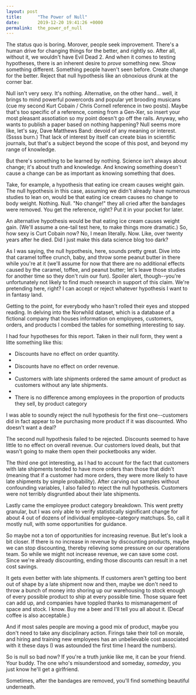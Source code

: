 ```yaml
---
layout: post
title:      "The Power of Null"
date:       2019-12-20 19:41:26 +0000
permalink:  the_power_of_null
---
```



The status quo is boring. Morover, people seek improvement. There's a human drive for changing things for the better, and rightly so. After all, without it,  we wouldn't have Evil Dead 2. And when it comes to testing hypotheses, there is an inherent desire to *prove* something new. Show something different. Something people haven't seen before. Create change for the better. Reject that null hypothesis like an obnoxious drunk at the corner bar.

Null isn't very sexy. It's nothing. Alternative, on the other hand... well, it brings to mind powerful powercords and popular yet brooding musicans (cue my second Kurt Cobain / Chris Cornell reference in two posts). Maybe that's too specific of a reference, coming from a Gen-Xer, so insert your most pleasant assotiation so my point doesn't go off the rails. Anyway, who wants to publish a paper based on nothing happening?  Null seems more like, let's say, Dave Matthews Band: devoid of any meaning or interest. (Sssss burn.) That lack of interest by itself can create bias in scientific journals, but that's a subject beyond the scope of this post, and beyond my range of knowledge.

But there's something to be learned by nothing. Science isn't always about change; it's about truth and knowledge. And knowing something doesn't cause a change can be as important as knowing something that does. 

Take, for example, a hypothesis that eating ice cream causes weight gain. The null hypothesis in this case, assuming we didn't already have numerous studies to lean on, would be that eating ice cream causes no change to body weight. Nothing. Null. "No change!" they all cried after the bandages were removed. You get the reference, right? Put it in your pocket for later.

An alternative hypothesis would be that eating ice cream causes weight gain. (We'll assume a one-tail test here, to make things more dramatic.) So, how sexy is Curt Cobain now? No, I mean literally. Now. Like, over twenty years after he died. Did I just make this data science blog too dark? 

As I was saying, the null hypothesis, here, sounds pretty great. Dive into that caramel toffee crunch, baby, and throw some peanut butter in there while you're at it (we'll assume for now that there are no additional effects caused by the caramel, toffee, and peanut butter; let's leave those studies for another time so they don't ruin our fun). Spoiler alert, though--you're unfortunately not likely to find much research in support of this claim. We're pretending here, right? I can accept or reject whatever hypothesis I want to in fantasy land.

Getting to the point, for everybody who hasn't rolled their eyes and stopped reading. In delving into the Norwhild dataset, which is a database of a fictional company that houses information on employees, customers, orders, and products I combed the tables for something interesting to say. 

I had four hypotheses for this report. Taken in their null form, they went a litte something like this:

* Discounts have no effect on order quantity.
* 
* Discounts have no effect on order revenue.
* 
* Customers with late shipments ordered the same amount of product as customers without any late shipments.
* 
* There is no difference among employees in the proportion of products they sell, by product category

I was able to soundly reject the null hypothesis for the first one--customers did in fact appear to be purchasing more product if it was discounted. Who doesn't want a deal?

The second null hypothesis failed to be rejected. Discounts seemed to have little to no effect on overall revenue. Our customers loved deals, but that wasn't going to make them open their pocketbooks any wider.

The third one got interesting, as I had to account for the fact that customers with late shipments tended to have more orders than those that didn't (meaning that if a customer had more orders, they were more likely to have late shipments by simple probability). After carving out samples without confounding variables, I also failed to reject the null hypothesis. Customers were not terribly disgruntled about their late shipments.

Lastly came the employee product category breakdown. This went pretty granular, but I was only able to verify statistically significant change for about 4 out of dozens of individual employee-category matchups. So, call it mostly null, with some opportunities for guidance.

So maybe not a ton of opportunities for increasing revenue. But let's look a bit closer. If there is no increase in revenue by discounting products, maybe we can stop discounting, thereby relieving some pressure on our operations team. So while we might not increase revenue, we can save some cost. Since we're already discounting, ending those discounts can result in a net cost savings.

It gets even better with late shipments. If customers aren't getting too bent out of shape by a late shipment now and then, maybe we don't need to throw a bunch of money into shoring up our warehousing to stock enough of every possible product to ship at every possible time. Those square feet can add up, and companies have toppled thanks to mismanagement of space and stock. I know. Buy me a beer and I'll tell you all about it. (Decaf coffee is also acceptable.)

And if most sales people are moving a good mix of product, maybe you don't need to take any disciplinary action. Firings take their toll on morale, and hiring and training new employees has an unbelievable cost associated with it these days (I was astounded the first time I heard the numbers).

So is null so bad now? If you're a truth junkie like me, it can be your friend. Your buddy. The one who's misunderstood and someday, *someday*, you just know he'll get a girlfriend. 

Sometimes, after the bandages are removed, you'll find something beautiful underneath.




